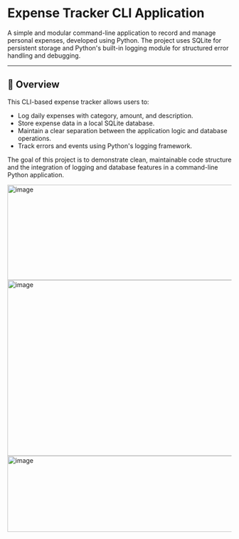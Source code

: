 # Expense Tracker CLI Application

A simple and modular command-line application to record and manage personal expenses, developed using Python. The project uses SQLite for persistent storage and Python's built-in logging module for structured error handling and debugging.

---

## 📌 Overview

This CLI-based expense tracker allows users to:

- Log daily expenses with category, amount, and description.
- Store expense data in a local SQLite database.
- Maintain a clear separation between the application logic and database operations.
- Track errors and events using Python's logging framework.

The goal of this project is to demonstrate clean, maintainable code structure and the integration of logging and database features in a command-line Python application.



<img width="831" height="214" alt="image" src="https://github.com/user-attachments/assets/f30796d9-4cd0-439b-b820-1c0c7aa58f85" />

<img width="610" height="395" alt="image" src="https://github.com/user-attachments/assets/277f2d83-2a89-4269-91d9-8798fdd02b86" />


<img width="667" height="171" alt="image" src="https://github.com/user-attachments/assets/6192595a-7bb5-48f8-89b8-34db86a8e03b" />



 
 
